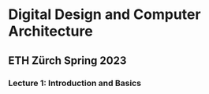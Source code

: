 # Digital Design and Computer Architecture
## ETH Zürch Spring 2023
### Lecture 1: Introduction and Basics

